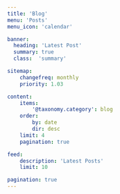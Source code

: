 ```yaml
---
title: 'Blog'
menu: 'Posts'
menu_icon: 'calendar'

banner:
  heading: 'Latest Post'
  summary: true
  class:  'summary'

sitemap:
    changefreq: monthly
    priority: 1.03

content:
    items:
        '@taxonomy.category': blog
    order:
        by: date
        dir: desc
    limit: 4
    pagination: true

feed:
    description: 'Latest Posts'
    limit: 10

pagination: true
---
```


